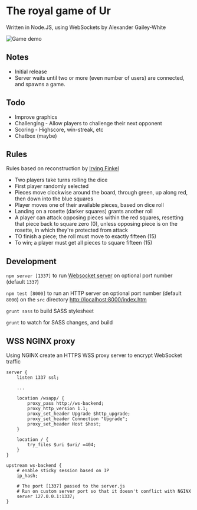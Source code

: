 # The royal game of Ur
Written in Node.JS, using WebSockets by Alexander Gailey-White

![Game demo](https://gailey-white.com/wp-content/uploads/2020/06/royal-game-of-ur.png)

## Notes

* Initial release
* Server waits until two or more (even number of users) are connected, and spawns a game.

## Todo

* Improve graphics
* Challenging - Allow players to challenge their next opponent
* Scoring - Highscore, win-streak, etc
* Chatbox (maybe)

## Rules

Rules based on reconstruction by [Irving Finkel](https://en.wikipedia.org/wiki/Irving_Finkel)

* Two players take turns rolling the dice
* First player randomly selected
* Pieces move clockwise around the board, through green, up along red, then down into the blue squares
* Player moves one of their available pieces, based on dice roll
* Landing on a rosette (darker squares) grants another roll
* A player can attack opposing pieces within the red squares, resetting that piece back to square zero (0), unless opposing piece is on the rosette, in which they're protected from attack
* TO finish a piece; the roll must move to exactly fifteen (15)
* To win; a player must get all pieces to square fifteen (15)

## Development

`npm server [1337]` to run [Websocket server](../master/server.js) on optional port number (default `1337`)

`npm test [8000]` to run an HTTP server on optional port number (default `8000`) on the `src` directory <http://localhost:8000/index.htm>

`grunt sass` to build SASS stylesheet

`grunt` to watch for SASS changes, and build

## WSS NGINX proxy
Using NGINX create an HTTPS WSS proxy server to encrypt WebSocket traffic
```
server {
    listen 1337 ssl;
    
    ...
    
    location /wsapp/ {
        proxy_pass http://ws-backend;
        proxy_http_version 1.1;
        proxy_set_header Upgrade $http_upgrade;
        proxy_set_header Connection "Upgrade";
        proxy_set_header Host $host;
    }
    
    location / {
        try_files $uri $uri/ =404;
    }
}

upstream ws-backend {
    # enable sticky session based on IP
    ip_hash;

    # The port [1337] passed to the server.js
    # Run on custom server port so that it doesn't conflict with NGINX
    server 127.0.0.1:1337;
}
```
